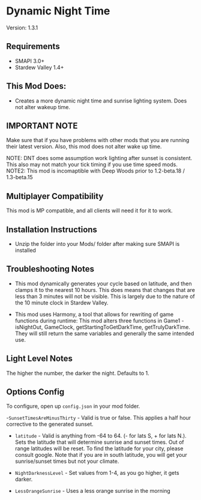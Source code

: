 # Dynamic Night Time
Version: 1.3.1

## Requirements
- SMAPI 3.0+
- Stardew Valley 1.4+

## This Mod Does:
- Creates a more dynamic night time and sunrise lighting system. Does not alter wakeup time.

## IMPORTANT NOTE

Make sure that if you have problems with other mods that you are running their latest version.  Also, this mod does not alter wake up time. 

NOTE: DNT does some assumption work lighting after sunset is consistent. This also may not match your tick timing if you use time speed mods.
NOTE2: This mod is incomaptible with Deep Woods prior to 1.2-beta.18 / 1.3-beta.15

## Multiplayer Compatibility
This mod is MP compatible, and all clients will need it for it to work.

## Installation Instructions
- Unzip the folder into your Mods/ folder after making sure SMAPI is installed

## Troubleshooting Notes

* This mod dynamically generates your cycle based on latitude, and then clamps it to the nearest 10  hours. This does means that changes that are less than 3 minutes will not be visible. This is largely due to the nature of the 10 minute clock in Stardew Valley.

* This mod uses Harmony, a tool that allows for rewriting of game functions during runtime: This mod alters three functions in Game1 - isNightOut, GameClock, getStartingToGetDarkTime, getTrulyDarkTime. They will still return the same variables and generally the same intended use.

## Light Level Notes
The higher the number, the darker the night. Defaults to 1.

## Options Config
To configure, open up `config.json` in your mod folder.

-`SunsetTimesAreMinusThirty` - Valid is true or false. This applies a half hour corrective to the generated sunset.

- `latitude` - Valid is anything from -64 to 64. (- for lats S, + for lats N.). Sets the latitude that will determine sunrise and sunset times. Out of range latitudes will be reset. To find the latitude for your city, please consult google. Note that if you are in south latitude, you will get your sunrise/sunset times but not your climate.

- `NightDarknessLevel` - Set values from 1-4, as you go higher, it gets darker.

- `LessOrangeSunrise` - Uses a less orange sunrise in the morning

